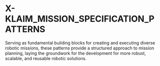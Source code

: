 # X-KLAIM_MISSION_SPECIFICATION_PATTERNS
Serving as fundamental building blocks for creating and executing diverse robotic missions, these patterns provide a structured approach to mission planning, laying the groundwork for the development for more robust, scalable, and reusable robotic solutions.
